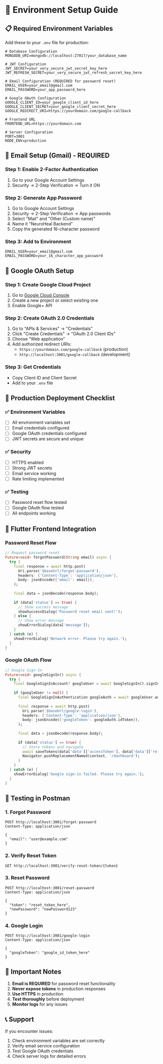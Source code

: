 # 🔧 Environment Setup Guide

## 📋 **Required Environment Variables**

Add these to your `.env` file for production:

```env
# Database Configuration
MONGODB_URI=mongodb://localhost:27017/your_database_name

# JWT Configuration
JWT_SECRET=your_very_secure_jwt_secret_key_here
JWT_REFRESH_SECRET=your_very_secure_jwt_refresh_secret_key_here

# Email Configuration (REQUIRED for password reset)
EMAIL_USER=your_email@gmail.com
EMAIL_PASSWORD=your_app_password_here

# Google OAuth Configuration
GOOGLE_CLIENT_ID=your_google_client_id_here
GOOGLE_CLIENT_SECRET=your_google_client_secret_here
GOOGLE_REDIRECT_URI=https://yourdomain.com/google-callback

# Frontend URL
FRONTEND_URL=https://yourdomain.com

# Server Configuration
PORT=3001
NODE_ENV=production
```

## 📧 **Email Setup (Gmail) - REQUIRED**

### Step 1: Enable 2-Factor Authentication
1. Go to your Google Account Settings
2. Security → 2-Step Verification → Turn it ON

### Step 2: Generate App Password
1. Go to Google Account Settings
2. Security → 2-Step Verification → App passwords
3. Select "Mail" and "Other (Custom name)"
4. Name it "NeuroHeal Backend"
5. Copy the generated 16-character password

### Step 3: Add to Environment
```env
EMAIL_USER=your_email@gmail.com
EMAIL_PASSWORD=your_16_character_app_password
```

## 🔑 **Google OAuth Setup**

### Step 1: Create Google Cloud Project
1. Go to [Google Cloud Console](https://console.cloud.google.com/)
2. Create a new project or select existing one
3. Enable Google+ API

### Step 2: Create OAuth 2.0 Credentials
1. Go to "APIs & Services" → "Credentials"
2. Click "Create Credentials" → "OAuth 2.0 Client IDs"
3. Choose "Web application"
4. Add authorized redirect URIs:
   - `https://yourdomain.com/google-callback` (production)
   - `http://localhost:3001/google-callback` (development)

### Step 3: Get Credentials
- Copy Client ID and Client Secret
- Add to your `.env` file

## 🚀 **Production Deployment Checklist**

### ✅ Environment Variables
- [ ] All environment variables set
- [ ] Email credentials configured
- [ ] Google OAuth credentials configured
- [ ] JWT secrets are secure and unique

### ✅ Security
- [ ] HTTPS enabled
- [ ] Strong JWT secrets
- [ ] Email service working
- [ ] Rate limiting implemented

### ✅ Testing
- [ ] Password reset flow tested
- [ ] Google OAuth flow tested
- [ ] All endpoints working

## 📱 **Flutter Frontend Integration**

### Password Reset Flow
```dart
// Request password reset
Future<void> forgotPassword(String email) async {
  try {
    final response = await http.post(
      Uri.parse('$baseUrl/forgot-password'),
      headers: {'Content-Type': 'application/json'},
      body: jsonEncode({'email': email}),
    );
    
    final data = jsonDecode(response.body);
    
    if (data['status'] == true) {
      // Show success message
      showSuccessDialog('Password reset email sent!');
    } else {
      // Show error message
      showErrorDialog(data['message']);
    }
  } catch (e) {
    showErrorDialog('Network error. Please try again.');
  }
}
```

### Google OAuth Flow
```dart
// Google Sign-In
Future<void> googleSignIn() async {
  try {
    final GoogleSignInAccount? googleUser = await GoogleSignIn().signIn();
    
    if (googleUser != null) {
      final GoogleSignInAuthentication googleAuth = await googleUser.authentication;
      
      final response = await http.post(
        Uri.parse('$baseUrl/google-login'),
        headers: {'Content-Type': 'application/json'},
        body: jsonEncode({'googleToken': googleAuth.idToken}),
      );
      
      final data = jsonDecode(response.body);
      
      if (data['status'] == true) {
        // Store tokens and navigate
        await saveTokens(data['data']['accessToken'], data['data']['refreshToken']);
        Navigator.pushReplacementNamed(context, '/dashboard');
      }
    }
  } catch (e) {
    showErrorDialog('Google sign-in failed. Please try again.');
  }
}
```

## 🧪 **Testing in Postman**

### 1. Forgot Password
```
POST http://localhost:3001/forgot-password
Content-Type: application/json

{
  "email": "user@example.com"
}
```

### 2. Verify Reset Token
```
GET http://localhost:3001/verify-reset-token/{token}
```

### 3. Reset Password
```
POST http://localhost:3001/reset-password
Content-Type: application/json

{
  "token": "reset_token_here",
  "newPassword": "newPassword123"
}
```

### 4. Google Login
```
POST http://localhost:3001/google-login
Content-Type: application/json

{
  "googleToken": "google_id_token_here"
}
```

## 🚨 **Important Notes**

1. **Email is REQUIRED** for password reset functionality
2. **Never expose tokens** in production responses
3. **Use HTTPS** in production
4. **Test thoroughly** before deployment
5. **Monitor logs** for any issues

## 📞 **Support**

If you encounter issues:
1. Check environment variables are set correctly
2. Verify email service configuration
3. Test Google OAuth credentials
4. Check server logs for detailed errors 